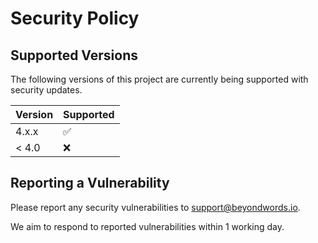 # Security Policy

## Supported Versions

The following versions of this project are currently being supported with
security updates.

| Version | Supported          |
| ------- | ------------------ |
| 4.x.x   | :white_check_mark: |
| < 4.0   | :x:                |

## Reporting a Vulnerability

Please report any security vulnerabilities to
[support@beyondwords.io](mailto:support@beyondwords.io).

We aim to respond to reported vulnerabilities within 1 working day.
